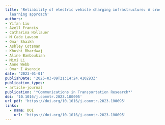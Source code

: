 ```yaml
---
title: 'Reliability of electric vehicle charging infrastructure: A cross-lingual deep
  learning approach'
authors:
- Yifan Liu
- Azell Francis
- Catharina Hollauer
- M Cade Lawson
- Omar Shaikh
- Ashley Cotsman
- Khushi Bhardwaj
- Aline Banboukian
- Mimi Li
- Anne Webb
- Omar I Asensio
date: '2023-01-01'
publishDate: '2025-03-09T21:14:24.410293Z'
publication_types:
- article-journal
publication: '*Communications in Transportation Research*'
doi: '10.1016/j.commtr.2023.100095'
url_pdf: 'https://doi.org/10.1016/j.commtr.2023.100095'
links:
  - name: DOI
    url: 'https://doi.org/10.1016/j.commtr.2023.100095'
---
```

